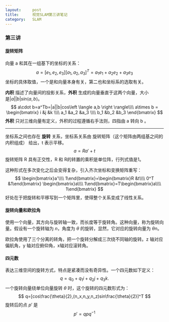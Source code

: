 ```yaml
---
layout:     post
title:      视觉SLAM第三讲笔记
category:   SLAM
---
```

### 第三讲

#### 旋转矩阵

向量 a 和其在一组基下的坐标的关系：
$$
a = [e_1,e_2,e_3][a_1,a_2,a_3]^T=a_1e_1+a_2e_2+a_3e_3
$$
坐标的具体取值，一个是和向量本身有关，第二也和坐标系的选取有关。

<!-- more -->

**内积** 描述了向量间的投影关系，**外积** 生成的向量垂直于这两个向量，大小是$|a||b|sin\left \langle a,b \right \rangle$。
$$
a\cdot b=a^Tb=|a||b|cos\left \langle a,b \right \rangle\\\\
a\times b = 
\begin{bmatrix}
i &j &k \\\\ 
a_1 &a_2 &a_3 \\\\ 
b_1 &b_2 &b_3 
\end{bmatrix}
$$
**外积** 只对三维向量有定义，外积的过程遵循右手法则，四指由 a 转向 b 。

------

坐标系之间也存在 **旋转** 关系，坐标系关系由 旋转矩阵（这个矩阵由两组基之间的内积组成） 给出，t 表示平移。
$$
a = Ra'+t
$$
旋转矩阵 R 具有正交性，R 和 R的转置的乘积是单位阵，行列式值是1。

这种形式在多次变化之后会变得复杂，引入齐次坐标和变换矩阵重写：
$$
\begin{bmatrix}a'\\\\ 1\end{bmatrix}=\begin{bmatrix}R &t\\\\ 0^T &1\end{bmatrix}
\begin{bmatrix}a\\\\ 1\end{bmatrix}=T\begin{bmatrix}a\\\\ 1\end{bmatrix}
$$
好处在于把旋转和平移写到一个矩阵里，使得整个关系变成了线性关系。

#### 旋转向量和欧拉角

使用一个向量，其方向与旋转轴一致，而长度等于旋转角。这种向量，称为旋转向量。假设有一个旋转轴为 $n$，角度为 $\theta$ 的旋转，显然，它对应的旋转向量为 $\theta n$。

欧拉角使用了三个分离的转角，把一个旋转分解成三次绕不同轴的旋转。z 轴对应偏航角，y 轴对应俯仰角，x轴对应滚转角。

#### 四元数

表达三维空间的旋转方式，特点是紧凑而没有奇异性。一个四元数如下定义：
$$
q=q_0+q_1i+q_2j+q_3k.
$$
一个旋转向量绕单位向量旋转 $\theta$ 时，这个旋转的四元数形式为：
$$
q=[cos\frac{\theta}{2},(n_x,n_y,n_z)sin\frac{\theta}{2}]^T
$$
旋转后的点 $p'$ 是
$$
p'=qpq^{-1}
$$
